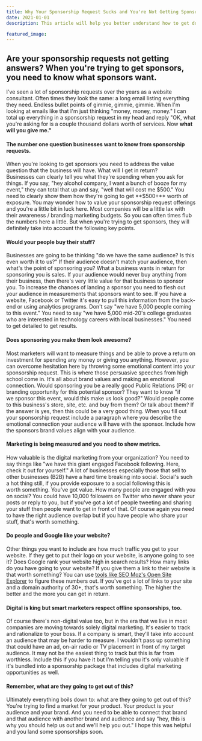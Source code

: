 ```yaml
---
title: Why Your Sponsorship Request Sucks and You're Not Getting Sponsors
date: 2021-01-01
description: This article will help you better understand how to get donations from sponsors for your event.

featured_image:
---
```

## Are your sponsorship requests not getting answers? When you're trying to get sponsors, you need to know what sponsors want.

I've seen a lot of sponsorship requests over the years as a website consultant. Often times they look the same: a long email listing everything they need. Endless bullet points of gimmie, gimmie, gimmie. When I'm looking at emails like that I'm just thinking "money, money, money." I can total up everything in a sponsorship request in my head and reply "OK, what you're asking for is a couple thousand dollars worth of services. Now **what will you give me."**

#### The number one question businesses want to know from sponsorship requests.

When you're looking to get sponsors you need to address the value question that the business will have. What will I get in return? Businesses can clearly tell you what they're spending when you ask for things. If you say, "hey alcohol company, I want a bunch of booze for my event," they can total that up and say, "well that will cost me $500." You need to clearly show them how they're going to get **$500+** worth of exposure. You may wonder how to value your sponsorship request offerings and you're a little bit in luck here. Most companies will be a little lax with their awareness / branding marketing budgets. So you can often times flub the numbers here a little. But when you're trying to get sponsors, they will definitely take into account the following key points.

#### Would your people buy their stuff?

Businesses are going to be thinking "do we have the same audience? Is this even worth it to us?" If their audience doesn't match your audience, then what's the point of sponsoring you? What a business wants in return for sponsoring you is sales. If your audience would never buy anything from their business, then there's very little value for that business to sponsor you. To increase the chances of landing a sponsor you need to flesh out your audience in measurements that sponsors want to see. If you have a website, Facebook or Twitter it's easy to pull this information from the back-end or using analytics programs. Don't say "we have 5,000 people coming to this event." You need to say "we have 5,000 mid-20's college graduates who are interested in technology careers with local businesses." You need to get detailed to get results.

#### Does sponsoring you make them look awesome?

Most marketers will want to measure things and be able to prove a return on investment for spending any money or giving you anything. However, you can overcome hesitation here by throwing some emotional content into your sponsorship request. This is where those persuasive speeches from high school come in. It's all about brand values and making an emotional connection. Would sponsoring you be a really good Public Relations (PR) or branding opportunity for this potential sponsor? They want to know "if we sponsor this event, would this make us look good?" Would people come to this business's store, site, etc. and buy from them? Or talk about them? If the answer is yes, then this could be a very good thing. When you fill out your sponsorship request include a paragraph where you describe the emotional connection your audience will have with the sponsor. Include how the sponsors brand values align with your audience.

#### Marketing is being measured and you need to show metrics.

How valuable is the digital marketing from your organization? You need to say things like "we have this giant engaged Facebook following. Here, check it out for yourself." A lot of businesses especially those that sell to other businesses (B2B) have a hard time breaking into social. Social's such a hot thing still, if you provide exposure to a social following this is worth something. You've got value. How many people are engaged with you on social? You could have 10,000 followers on Twitter who never share your posts or reply to you, but if you've got a lot of people tweeting and sharing your stuff then people want to get in front of that. Of course again you need to have the right audience overlap but if you have people who share your stuff, that's worth something.

#### Do people and Google like your website?

Other things you want to include are how much traffic you get to your website. If they get to put their logo on your website, is anyone going to see it? Does Google rank your website high in search results? How many links do you have going to your website? If you give them a link to their website is that worth something? You can use [tools like SEO Moz's Open Site Explorer](https://moz.com/researchtools/ose/) to figure these numbers out. If you've got a lot of links to your site and a domain authority of 30+, that's worth something. The higher the better and the more you can get in return.

#### Digital is king but smart marketers respect offline sponsorships, too.

Of course there's non-digital value too, but in the era that we live in most companies are moving towards solely digital marketing. It's easier to track and rationalize to your boss. If a company is smart, they'll take into account an audience that may be harder to measure. I wouldn't pass up something that could have an ad, on-air radio or TV placement in front of my target audience. It may not be the easiest thing to track but this is far from worthless. Include this if you have it but I'm telling you it's only valuable if it's bundled into a sponsorship package that includes digital marketing opportunities as well.

#### Remember, what are they going to get out of this?

Ultimately everything boils down to: what are they going to get out of this? You're trying to find a market for your product. Your product is your audience and your brand. And you need to be able to connect that brand and that audience with another brand and audience and say "hey, this is why you should help us out and we'll help you out." I hope this was helpful and you land some sponsorships soon.